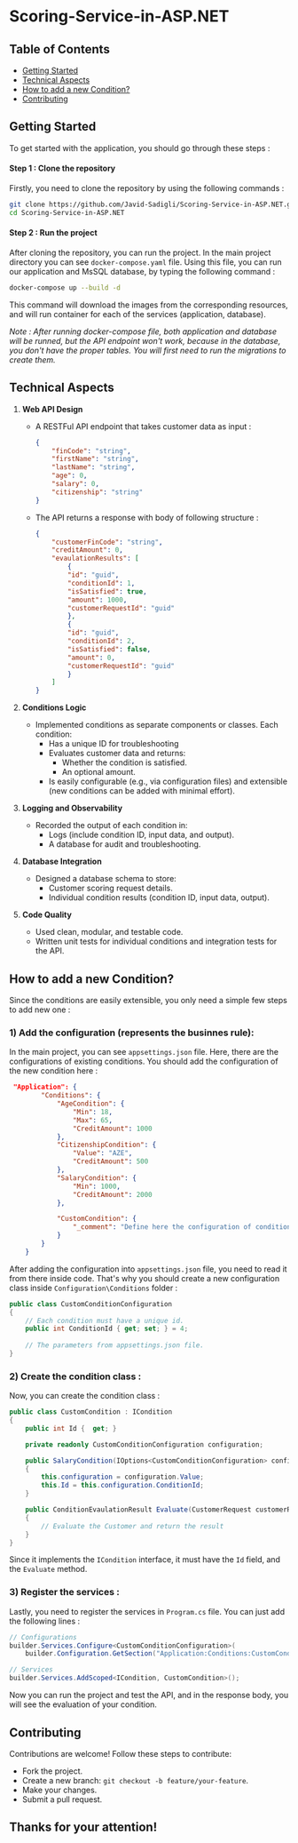 # Scoring-Service-in-ASP.NET

## Table of Contents 
* [Getting Started](#getting-started)
* [Technical Aspects](#technical-aspects)
* [How to add a new Condition?](#how-to-add-a-new-condition)
* [Contributing](#contributing)

## Getting Started
To get started with the application, you should go through these steps :

#### Step 1 : Clone the repository 
Firstly, you need to clone the repository by using the following commands : 
```sh
git clone https://github.com/Javid-Sadigli/Scoring-Service-in-ASP.NET.git
cd Scoring-Service-in-ASP.NET
```

#### Step 2 : Run the project
After cloning the repository, you can run the project. In the main project directory you can see `docker-compose.yaml` file. Using this file, you can run our application and MsSQL database, by typing the following command : 
```sh
docker-compose up --build -d 
``` 
This command will download the images from the corresponding resources, and will run container for each of the services (application, database).

*Note : After running docker-compose file, both application and database will be runned, but the API endpoint won't work, because in the database, you don't have the proper tables. You will first need to run the migrations to create them.*

## Technical Aspects
1. **Web API Design**
    * A RESTFul API endpoint that takes customer data as input : 

        ```json
        {
            "finCode": "string",
            "firstName": "string",
            "lastName": "string",
            "age": 0,
            "salary": 0,
            "citizenship": "string"
        }
        ```
    * The API returns a response with body of following structure :

        ```json
        {
            "customerFinCode": "string",
            "creditAmount": 0,
            "evaulationResults": [
                {
                "id": "guid",
                "conditionId": 1,
                "isSatisfied": true,
                "amount": 1000,
                "customerRequestId": "guid"
                },
                {
                "id": "guid",
                "conditionId": 2,
                "isSatisfied": false,
                "amount": 0,
                "customerRequestId": "guid"
                }
            ]
        }
        ``` 

2. **Conditions Logic**
    * Implemented conditions as separate components or classes. Each condition:
        * Has a unique ID for troubleshooting
        * Evaluates customer data and returns:
            * Whether the condition is satisfied.
            * An optional amount.
        * Is easily configurable (e.g., via configuration files) and extensible (new conditions can be added with minimal effort).

3. **Logging and Observability**
    * Recorded the output of each condition in:
        * Logs (include condition ID, input data, and output).
        * A database for audit and troubleshooting.

4. **Database Integration**
    * Designed a database schema to store:
        * Customer scoring request details.
        * Individual condition results (condition ID, input data, output).

5. **Code Quality**
    * Used clean, modular, and testable code.
    * Written unit tests for individual conditions and integration tests for the API.

## How to add a new Condition?
Since the conditions are easily extensible, you only need a simple few steps to add new one : 
### 1) Add the configuration (represents the businnes rule): 
In the main project, you can see `appsettings.json` file. Here, there are the configurations of existing conditions. You should add the configuration of the new condition here : 
```json
 "Application": {
        "Conditions": {
            "AgeCondition": {
                "Min": 18,
                "Max": 65,
                "CreditAmount": 1000
            },
            "CitizenshipCondition": {
                "Value": "AZE",
                "CreditAmount": 500
            },
            "SalaryCondition": {
                "Min": 1000,
                "CreditAmount": 2000
            },

            "CustomCondition": {
                "_comment": "Define here the configuration of condition."
            }
        }
    }
```

After adding the configuration into `appsettings.json` file, you need to read it from there inside code. That's why you should create a new configuration class inside `Configuration\Conditions` folder : 
```cs
public class CustomConditionConfiguration
{
    // Each condition must have a unique id.
    public int ConditionId { get; set; } = 4;
    
    // The parameters from appsettings.json file. 
}   
```

### 2) Create the condition class :
Now, you can create the condition class : 
```cs
public class CustomCondition : ICondition
{
    public int Id {  get; }

    private readonly CustomConditionConfiguration configuration;

    public SalaryCondition(IOptions<CustomConditionConfiguration> configuration)
    {
        this.configuration = configuration.Value;
        this.Id = this.configuration.ConditionId; 
    }

    public ConditionEvaulationResult Evaluate(CustomerRequest customerRequest)
    {
        // Evaluate the Customer and return the result
    }
}
```

Since it implements the `ICondition` interface, it must have the `Id` field, and the `Evaluate` method.

### 3) Register the services :
Lastly, you need to register the services in `Program.cs` file. You can just add the following lines : 
```cs
// Configurations
builder.Services.Configure<CustomConditionConfiguration>(
    builder.Configuration.GetSection("Application:Conditions:CustomCondition"));

// Services 
builder.Services.AddScoped<ICondition, CustomCondition>();
```

Now you can run the project and test the API, and in the response body, you will see the evaluation of your condition.

## Contributing 
Contributions are welcome! Follow these steps to contribute:
* Fork the project.
* Create a new branch: `git checkout -b feature/your-feature`.
* Make your changes.
* Submit a pull request.

## Thanks for your attention! 